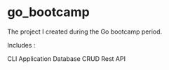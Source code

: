 # go_bootcamp
The project I created during the Go bootcamp period.

Includes :

CLI Application
Database CRUD
Rest API
